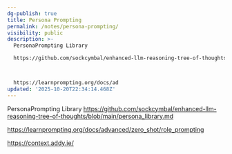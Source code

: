 ```yaml
---
dg-publish: true
title: Persona Prompting
permalink: /notes/persona-prompting/
visibility: public
description: >-
  PersonaPrompting Library

  https://github.com/sockcymbal/enhanced-llm-reasoning-tree-of-thoughts/blob/main/persona_library.md



  https://learnprompting.org/docs/ad
updated: '2025-10-20T22:34:14.468Z'
---
```

PersonaPrompting Library
https://github.com/sockcymbal/enhanced-llm-reasoning-tree-of-thoughts/blob/main/persona_library.md


https://learnprompting.org/docs/advanced/zero_shot/role_prompting 

https://context.addy.ie/

